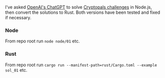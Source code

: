 I've asked [OpenAI's ChatGPT](https://chat.openai.com) to solve [Cryptopals challenges](https://cryptopals.com) in Node.js, then convert the solutions to Rust. Both versions have been tested and fixed if necessary.

### Node

From repo root run `node node/01` etc.

### Rust

From repo root run `cargo run --manifest-path=rust/Cargo.toml --example sol_01` etc.
